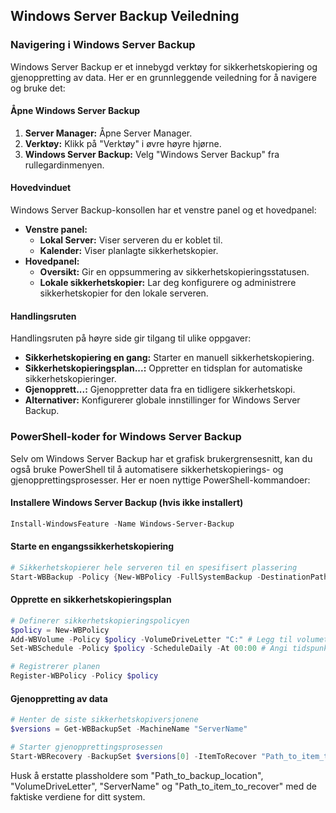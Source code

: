 ## Windows Server Backup Veiledning

### Navigering i Windows Server Backup

Windows Server Backup er et innebygd verktøy for sikkerhetskopiering og gjenoppretting av data. Her er en grunnleggende veiledning for å navigere og bruke det:

#### Åpne Windows Server Backup

1.  **Server Manager:** Åpne Server Manager.
2.  **Verktøy:** Klikk på "Verktøy" i øvre høyre hjørne.
3.  **Windows Server Backup:** Velg "Windows Server Backup" fra rullegardinmenyen.

#### Hovedvinduet

Windows Server Backup-konsollen har et venstre panel og et hovedpanel:

* **Venstre panel:**
    * **Lokal Server:** Viser serveren du er koblet til.
    * **Kalender:** Viser planlagte sikkerhetskopier.
* **Hovedpanel:**
    * **Oversikt:** Gir en oppsummering av sikkerhetskopieringsstatusen.
    * **Lokale sikkerhetskopier:** Lar deg konfigurere og administrere sikkerhetskopier for den lokale serveren.

#### Handlingsruten

Handlingsruten på høyre side gir tilgang til ulike oppgaver:

* **Sikkerhetskopiering en gang:** Starter en manuell sikkerhetskopiering.
* **Sikkerhetskopieringsplan...:** Oppretter en tidsplan for automatiske sikkerhetskopieringer.
* **Gjenopprett...:** Gjenoppretter data fra en tidligere sikkerhetskopi.
* **Alternativer:** Konfigurerer globale innstillinger for Windows Server Backup.

### PowerShell-koder for Windows Server Backup

Selv om Windows Server Backup har et grafisk brukergrensesnitt, kan du også bruke PowerShell til å automatisere sikkerhetskopierings- og gjenopprettingsprosesser. Her er noen nyttige PowerShell-kommandoer:

#### Installere Windows Server Backup (hvis ikke installert)

```powershell
Install-WindowsFeature -Name Windows-Server-Backup
```

#### Starte en engangssikkerhetskopiering

```powershell
# Sikkerhetskopierer hele serveren til en spesifisert plassering
Start-WBBackup -Policy {New-WBPolicy -FullSystemBackup -DestinationPath "Path_to_backup_location"} -Force
```

#### Opprette en sikkerhetskopieringsplan

```powershell
# Definerer sikkerhetskopieringspolicyen
$policy = New-WBPolicy
Add-WBVolume -Policy $policy -VolumeDriveLetter "C:" # Legg til volumet du vil sikkerhetskopiere
Set-WBSchedule -Policy $policy -ScheduleDaily -At 00:00 # Angi tidspunkt for sikkerhetskopiering

# Registrerer planen
Register-WBPolicy -Policy $policy
```

#### Gjenoppretting av data

```powershell
# Henter de siste sikkerhetskopiversjonene
$versions = Get-WBBackupSet -MachineName "ServerName"

# Starter gjenopprettingsprosessen
Start-WBRecovery -BackupSet $versions[0] -ItemToRecover "Path_to_item_to_recover" -RecoveryTarget "Path_to_recovery_location" -Force
```

Husk å erstatte plassholdere som "Path\_to\_backup\_location", "VolumeDriveLetter", "ServerName" og "Path\_to\_item\_to\_recover" med de faktiske verdiene for ditt system.
